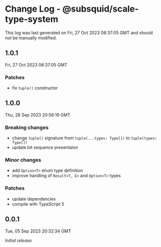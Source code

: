 # Change Log - @subsquid/scale-type-system

This log was last generated on Fri, 27 Oct 2023 08:37:05 GMT and should not be manually modified.

## 1.0.1
Fri, 27 Oct 2023 08:37:05 GMT

### Patches

- fix `tuple()` constructor

## 1.0.0
Thu, 28 Sep 2023 20:58:19 GMT

### Breaking changes

- change `tuple()` signature from `tuple(...types: Type[])` to `tuple(types: Type[])`
- update bit sequence presentaion

### Minor changes

- add `Option<T>` enum type definition
- improve handling of `Result<T, E>` and `Option<T>` types

### Patches

- update dependencies
- compile with TypeScript 5

## 0.0.1
Tue, 05 Sep 2023 20:32:34 GMT

_Initial release_

